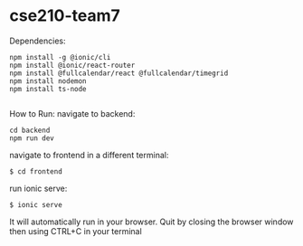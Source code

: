 # cse210-team7

Dependencies:
```
npm install -g @ionic/cli
npm install @ionic/react-router
npm install @fullcalendar/react @fullcalendar/timegrid
npm install nodemon
npm install ts-node


```
How to Run:
navigate to backend:
```
cd backend
npm run dev
```

navigate to frontend in a different terminal: 
```
$ cd frontend 
```
run ionic serve: 
```
$ ionic serve
```
It will automatically run in your browser.
Quit by closing the browser window then using CTRL+C in your terminal
